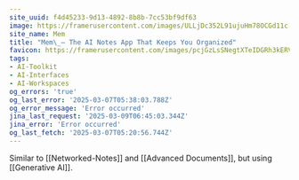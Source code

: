 ```yaml
---
site_uuid: f4d45233-9d13-4892-8b8b-7cc53bf9df63
image: https://framerusercontent.com/images/ULLjDc352L91ujuHm78OCGd11c.png
site_name: Mem
title: "Mem\_– The AI Notes App That Keeps You Organized"
favicon: https://framerusercontent.com/images/pcjGzLsSNegtXTeIDGRh3kERV4Y.png
tags:
- AI-Toolkit
- AI-Interfaces
- AI-Workspaces
og_errors: 'true'
og_last_error: '2025-03-07T05:38:03.788Z'
og_error_message: 'Error occurred'
jina_last_request: '2025-03-09T06:45:03.344Z'
jina_error: 'Error occurred'
og_last_fetch: '2025-03-07T05:20:56.744Z'
---
```

Similar to [[Networked-Notes]] and [[Advanced Documents]], but using [[Generative AI]].  

